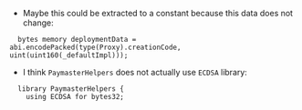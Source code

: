 * Maybe this could be extracted to a constant because this data does not change:
```solidity
  bytes memory deploymentData = abi.encodePacked(type(Proxy).creationCode, uint(uint160(_defaultImpl)));
```

* I think ```PaymasterHelpers``` does not actually use ```ECDSA``` library:
```solidity
  library PaymasterHelpers {
    using ECDSA for bytes32;
```